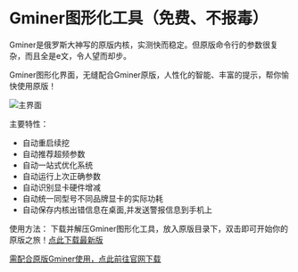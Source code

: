 # Gminer图形化工具（免费、不报毒）

Gminer是俄罗斯大神写的原版内核，实测快而稳定。但原版命令行的参数很复杂，而且全是e文，令人望而却步。

Gminer图形化界面，无缝配合Gminer原版，人性化的智能、丰富的提示，帮你愉快使用原版！


![主界面](https://github.com/MagicXC/GminerUITool/blob/main/2.4UI.jpg)

主要特性：
* 自动重启续挖
* 自动推荐超频参数
* 自动一站式优化系统
* 自动运行上次正确参数
* 自动识别显卡硬件增减
* 自动统一同型号不同品牌显卡的实际功耗
* 自动保存内核出错信息在桌面,并发送警报信息到手机上

使用方法：
下载并解压Gminer图形化工具，放入原版目录下，双击即可开始你的原版之旅！[点此下载最新版](https://github.com/MagicXC/GminerUITool/releases)

[需配合原版Gminer使用，点此前往官网下载](https://github.com/develsoftware/GMinerRelease/releases)
